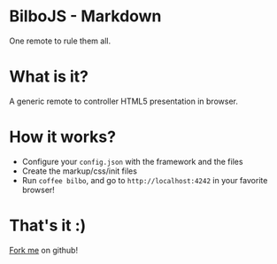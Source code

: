 
<div id="impress">
<div class="step" data-x="-1000" data-y="-1500">

BilboJS - Markdown
==================
One remote to rule them all.

</div>
<div class="step" data-x="0" data-y="-1500">

What is it?
===========
A generic remote to controller HTML5 presentation in browser.

</div>
<div class="step" data-x="1000" data-y="-1500">

How it works?
=============
- Configure your `config.json` with the framework and the files
- Create the markup/css/init files
- Run `coffee bilbo`, and go to `http://localhost:4242` in your favorite browser!

</div>
<div class="step" data-x="0" data-y="0" data-scale="4">

That's it :)
============
[Fork me](https://github.com/JeremieT/BilboJS) on github!

</div>
</div>
